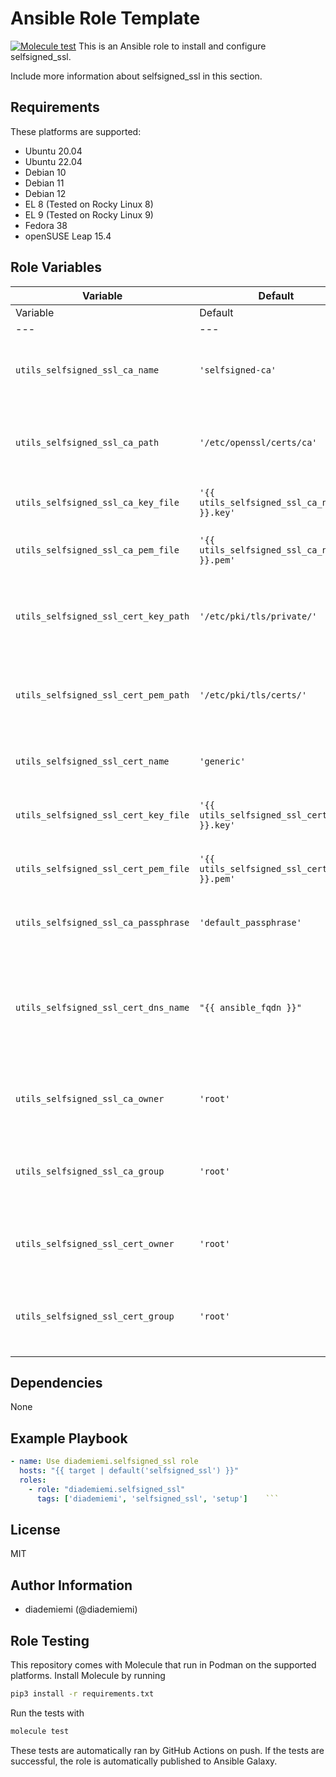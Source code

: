 Ansible Role Template
=========

[![Molecule test](https://github.com/diademiemi/ansible_collection_diademiemi.utils/actions/workflows/ansible-role-selfsigned_ssl.yml/badge.svg)](https://github.com/diademiemi/ansible_collection_diademiemi.utils/actions/workflows/ansible-role-selfsigned_ssl.yml)
This is an Ansible role to install and configure selfsigned_ssl.

Include more information about selfsigned_ssl in this section.

Requirements
------------
These platforms are supported:
- Ubuntu 20.04
- Ubuntu 22.04
- Debian 10
- Debian 11
- Debian 12
- EL 8 (Tested on Rocky Linux 8)
- EL 9 (Tested on Rocky Linux 9)
- Fedora 38
- openSUSE Leap 15.4

<!--
- List hardware requirements here  
-->

Role Variables
--------------

Variable | Default | Description
--- | --- | ---
Variable | Default | Description
---|---|---
`utils_selfsigned_ssl_ca_name` | `'selfsigned-ca'` | Name of the self-signed Certificate Authority.
`utils_selfsigned_ssl_ca_path` | `'/etc/openssl/certs/ca'` | File path where the CA certificate will be stored.
`utils_selfsigned_ssl_ca_key_file` | `'{{ utils_selfsigned_ssl_ca_name }}.key'` | File name for the CA key.
`utils_selfsigned_ssl_ca_pem_file` | `'{{ utils_selfsigned_ssl_ca_name }}.pem'` | File name for the CA PEM certificate.
`utils_selfsigned_ssl_cert_key_path` | `'/etc/pki/tls/private/'` | Directory path where the SSL certificate key will be stored.
`utils_selfsigned_ssl_cert_pem_path` | `'/etc/pki/tls/certs/'` | Directory path where the SSL certificate will be stored.
`utils_selfsigned_ssl_cert_name` | `'generic'` | Name of the self-signed SSL certificate.
`utils_selfsigned_ssl_cert_key_file` | `'{{ utils_selfsigned_ssl_cert_name }}.key'` | File name for the SSL certificate key.
`utils_selfsigned_ssl_cert_pem_file` | `'{{ utils_selfsigned_ssl_cert_name }}.pem'` | File name for the SSL certificate PEM file.
`utils_selfsigned_ssl_ca_passphrase` | `'default_passphrase'` | Passphrase for the Certificate Authority.
`utils_selfsigned_ssl_cert_dns_name` | `"{{ ansible_fqdn }}"` | DNS name for the SSL certificate, defaults to the fully qualified domain name of the host.
`utils_selfsigned_ssl_ca_owner` | `'root'` | Owner of the CA certificate and key files.
`utils_selfsigned_ssl_ca_group` | `'root'` | Group owner of the CA certificate and key files.
`utils_selfsigned_ssl_cert_owner` | `'root'` | Owner of the SSL certificate and key files.
`utils_selfsigned_ssl_cert_group` | `'root'` | Group owner of the SSL certificate and key files.

Dependencies
------------
<!-- List dependencies on other roles or criteria -->
None

Example Playbook
----------------

```yaml
- name: Use diademiemi.selfsigned_ssl role
  hosts: "{{ target | default('selfsigned_ssl') }}"
  roles:
    - role: "diademiemi.selfsigned_ssl"
      tags: ['diademiemi', 'selfsigned_ssl', 'setup']    ```

```

License
-------

MIT

Author Information
------------------

- diademiemi (@diademiemi)

Role Testing
------------

This repository comes with Molecule that run in Podman on the supported platforms.
Install Molecule by running

```bash
pip3 install -r requirements.txt
```

Run the tests with

```bash
molecule test
```

These tests are automatically ran by GitHub Actions on push. If the tests are successful, the role is automatically published to Ansible Galaxy.

